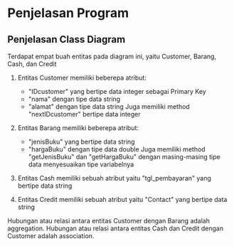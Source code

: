 # Penjelasan Program

## Penjelasan Class Diagram

Terdapat empat buah entitas pada diagram ini, yaitu Customer, Barang, Cash, dan Credit

1. Entitas Customer memiliki beberepa atribut:
    - "IDcustomer" yang bertipe data integer sebagai Primary Key
    - "nama" dengan tipe data string
    - "alamat" dengan tipe data string
    Juga memiliki method "nextIDcustomer" bertipe data integer

2. Entitas Barang memiliki beberepa atribut:
    - "jenisBuku" yang bertipe data string
    - "hargaBuku" dengan tipe data double
    Juga memiliki method "getJenisBuku" dan "getHargaBuku" dengan masing-masing tipe data menyesuaikan tipe variabelnya

3. Entitas Cash memiliki sebuah atribut yaitu "tgl_pembayaran" yang bertipe data string
4. Entitas Credit memiliki sebuah atribut yaitu "Contact" yang bertipe data string

Hubungan atau relasi antara entitas Customer dengan Barang adalah aggregation.
Hubungan atau relasi antara entitas Cash dan Credit dengan Customer adalah association.
